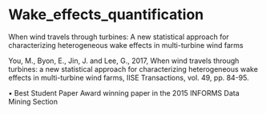 # Wake_effects_quantification
When wind travels through turbines: A new statistical approach for characterizing heterogeneous wake effects in multi-turbine wind farms

You, M., Byon, E., Jin, J. and Lee, G., 2017, When wind travels through turbines: a new statistical approach for characterizing heterogeneous wake effects in multi-turbine wind farms, IISE Transactions, vol. 49, pp. 84-95.

  •	Best Student Paper Award winning paper in the 2015 INFORMS Data Mining Section
